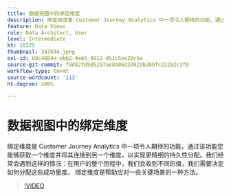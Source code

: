 ```yaml
---
title: 数据视图中的绑定维度
description: 绑定维度是 Customer Journey Analytics 中一项令人期待的功能，通过该功能您能够获取一个维度并将其连接到另一个维度……（请用 60 到 160 个字符描述）
feature: Data Views
role: Data Architect, User
level: Intermediate
kt: 10375
thumbnail: 342694.jpeg
exl-id: 60c4884e-ebb2-4eb5-9912-d51c5ee20c5e
source-git-commit: f9d82fd9d5297ae8a06d33023b209fc22282c3f0
workflow-type: tm+mt
source-wordcount: '113'
ht-degree: 100%

---
```


# 数据视图中的绑定维度

绑定维度是 Customer Journey Analytics 中一项令人期待的功能，通过该功能您能够获取一个维度并将其连接到另一个维度，以实现更精细的持久性分配。我们经常会遇到这样的情况：在用户的整个历程中，我们会收到不同的值，我们需要决定如何分配这些成功量度。 绑定维度是帮助应对一些关键场景的一种方法。

>[!VIDEO](https://video.tv.adobe.com/v/3409290/?quality=12&learn=on&captions=chi_hans)
